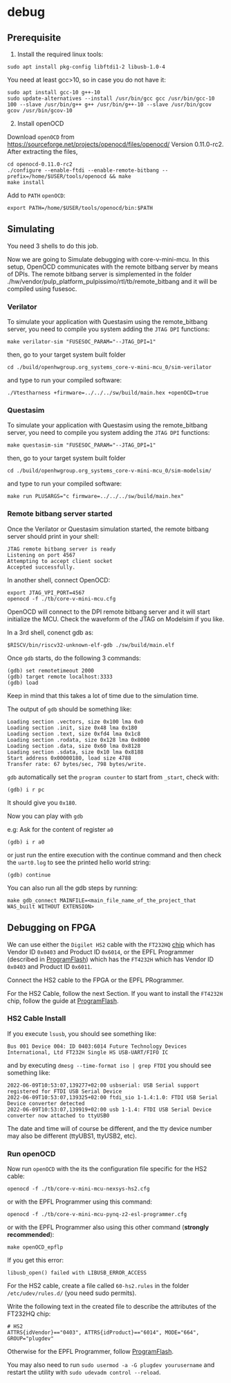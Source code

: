 #  debug

## Prerequisite

1. Install the required linux tools:

```
sudo apt install pkg-config libftdi1-2 libusb-1.0-4
```

You need at least gcc>10, so in case you do not have it:

```
sudo apt install gcc-10 g++-10
sudo update-alternatives --install /usr/bin/gcc gcc /usr/bin/gcc-10 100 --slave /usr/bin/g++ g++ /usr/bin/g++-10 --slave /usr/bin/gcov gcov /usr/bin/gcov-10
```

2. Install openOCD

Download `openOCD` from https://sourceforge.net/projects/openocd/files/openocd/
Version 0.11.0-rc2.
After extracting the files,

```
cd openocd-0.11.0-rc2
./configure --enable-ftdi --enable-remote-bitbang --prefix=/home/$USER/tools/openocd && make
make install
```

Add to `PATH` `openOCD`:

```
export PATH=/home/$USER/tools/openocd/bin:$PATH
```
## Simulating

You need 3 shells to do this job.

Now we are going to Simulate debugging with core-v-mini-mcu.
In this setup, OpenOCD communicates with the remote bitbang server by means of DPIs.
The remote bitbang server is simplemented in the folder ./hw/vendor/pulp_platform_pulpissimo/rtl/tb/remote_bitbang and it will be compiled using fusesoc.

### Verilator

To simulate your application with Questasim using the remote_bitbang server, you need to compile you system adding the `JTAG DPI` functions:

```
make verilator-sim "FUSESOC_PARAM="--JTAG_DPI=1"
```

then, go to your target system built folder

```
cd ./build/openhwgroup.org_systems_core-v-mini-mcu_0/sim-verilator
```

and type to run your compiled software:

```
./Vtestharness +firmware=../../../sw/build/main.hex +openOCD=true
```

### Questasim

To simulate your application with Questasim using the remote_bitbang server, you need to compile you system adding the `JTAG DPI` functions:

```
make questasim-sim "FUSESOC_PARAM="--JTAG_DPI=1"
```

then, go to your target system built folder

```
cd ./build/openhwgroup.org_systems_core-v-mini-mcu_0/sim-modelsim/
```

and type to run your compiled software:

```
make run PLUSARGS="c firmware=../../../sw/build/main.hex"
```
### Remote bitbang server started

Once the Verilator or Questasim simulation started, the remote bitbang server should print in your shell:

```
JTAG remote bitbang server is ready
Listening on port 4567
Attempting to accept client socket
Accepted successfully.
```

In another shell, connect OpenOCD:

```
export JTAG_VPI_PORT=4567
openocd -f ./tb/core-v-mini-mcu.cfg
```

OpenOCD will connect to the DPI remote bitbang server and it will start initialize the MCU.
Check the waveform of the JTAG on Modelsim if you like.

In a 3rd shell, conenct gdb as:

```
$RISCV/bin/riscv32-unknown-elf-gdb ./sw/build/main.elf
```

Once `gdb` starts, do the following 3 commands:
```
(gdb) set remotetimeout 2000
(gdb) target remote localhost:3333
(gdb) load
```

Keep in mind that this takes a lot of time due to the simulation time.

The output of `gdb` should be something like:

```
Loading section .vectors, size 0x100 lma 0x0
Loading section .init, size 0x48 lma 0x180
Loading section .text, size 0xfd4 lma 0x1c8
Loading section .rodata, size 0x128 lma 0x8000
Loading section .data, size 0x60 lma 0x8128
Loading section .sdata, size 0x10 lma 0x8188
Start address 0x00000180, load size 4788
Transfer rate: 67 bytes/sec, 798 bytes/write.
```

`gdb` automatically set the `program counter` to start from `_start`, check with:

```
(gdb) i r pc
```
It should give you `0x180`.

Now you can play with `gdb`

e.g: Ask for the content of register `a0`

```
(gdb) i r a0
```
or just run the entire execution with the continue command and then check the `uart0.log` to see the printed hello world string:

```
(gdb) continue
```

You can also run all the gdb steps by running:
```
make gdb_connect MAINFILE=<main_file_name_of_the_project_that WAS_built WITHOUT EXTENSION>
```

## Debugging on FPGA

We can use either the `Digilet HS2` cable with the `FT232HQ` [chip](https://www.ftdichip.com/Support/Documents/TechnicalNotes/TN_100_USB_VID-PID_Guidelines.pdf) which has Vendor ID `0x0403` and Product ID `0x6014`, or the EPFL Programmer (described in
[ProgramFlash](./ProgramFlash.md)) which has the `FT4232H` which has Vendor ID `0x0403` and Product ID `0x6011`.

Connect the HS2 cable to the FPGA or the EPFL PRogrammer.

For the HS2 Cable, follow the next Section.
If you want to install the `FT4232H` chip, follow the guide at [ProgramFlash](./ProgramFlash.md).

### HS2 Cable Install


If you execute `lsusb`, you should see something like:

```
Bus 001 Device 004: ID 0403:6014 Future Technology Devices International, Ltd FT232H Single HS USB-UART/FIFO IC
```

and by executing `dmesg --time-format iso | grep FTDI` you should see something like:

```
2022-06-09T10:53:07,139277+02:00 usbserial: USB Serial support registered for FTDI USB Serial Device
2022-06-09T10:53:07,139325+02:00 ftdi_sio 1-1.4:1.0: FTDI USB Serial Device converter detected
2022-06-09T10:53:07,139919+02:00 usb 1-1.4: FTDI USB Serial Device converter now attached to ttyUSB0
```
The date and time will of course be different, and the tty device number may also be different (ttyUBS1, ttyUSB2, etc).


### Run openOCD

Now run `openOCD` with the its the configuration file specific for the HS2 cable:

```
openocd -f ./tb/core-v-mini-mcu-nexsys-hs2.cfg
```

or with the EPFL Programmer using this command:

```
openocd -f ./tb/core-v-mini-mcu-pynq-z2-esl-programmer.cfg
```

or with the EPFL Programmer also using this other command (**strongly recommended**):

```
make openOCD_epflp
```


If you get this error:

```
libusb_open() failed with LIBUSB_ERROR_ACCESS
```

For the HS2 cable, create a file called `60-hs2.rules` in the folder `/etc/udev/rules.d/` (you need sudo permits).

Write the following text in the created file to describe the attributes of the FT232HQ chip:

```
# HS2
ATTRS{idVendor}=="0403", ATTRS{idProduct}=="6014", MODE="664", GROUP="plugdev"
```

Otherwise for the EPFL Programmer, follow [ProgramFlash](./ProgramFlash.md).

You may also need to run `sudo usermod -a -G plugdev yourusername` and restart the utility with `sudo udevadm control --reload`.

